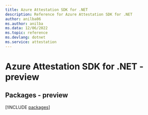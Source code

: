 ```yaml
---
title: Azure Attestation SDK for .NET
description: Reference for Azure Attestation SDK for .NET
author: anilba06
ms.author: anilba
ms.data: 12/06/2022
ms.topic: reference
ms.devlang: dotnet
ms.service: attestation
---
```

# Azure Attestation SDK for .NET - preview
## Packages - preview
[!INCLUDE [packages](attestation-index.md)]